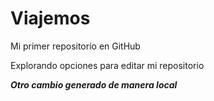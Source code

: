 # Viajemos
Mi primer repositorio en GitHub

Explorando opciones para editar mi repositorio

***Otro cambio generado de manera local***
